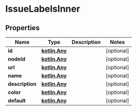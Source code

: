 
# IssueLabelsInner

## Properties
Name | Type | Description | Notes
------------ | ------------- | ------------- | -------------
**id** | [**kotlin.Any**](.md) |  |  [optional]
**nodeId** | [**kotlin.Any**](.md) |  |  [optional]
**url** | [**kotlin.Any**](.md) |  |  [optional]
**name** | [**kotlin.Any**](.md) |  |  [optional]
**description** | [**kotlin.Any**](.md) |  |  [optional]
**color** | [**kotlin.Any**](.md) |  |  [optional]
**default** | [**kotlin.Any**](.md) |  |  [optional]



